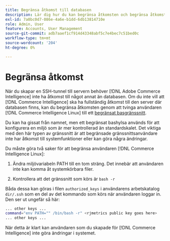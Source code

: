 ```yaml
---
title: Begränsa åtkomst till databasen
description: Lär dig hur du kan begränsa åtkomsten och begränsa åtkomsten till servern där databasen finns.
exl-id: 7a0bc0d7-086e-4a6e-b1dd-6db13814710e
role: Admin, User
feature: Accounts, User Management
source-git-commit: adb7aaef1cf914d43348abf5c7e4bec7c51bed0c
workflow-type: tm+mt
source-wordcount: '204'
ht-degree: 0%

---
```


# Begränsa åtkomst

När du skapar en SSH-tunnel till servern behöver [!DNL Adobe Commerce Intelligence] inte ha åtkomst till något annat än databasen. Om du inte vill att [!DNL Commerce Intelligence] ska ha fullständig åtkomst till den server där databasen finns, kan du begränsa åtkomsten genom att tvinga användaren [!DNL Commerce Intelligence Linux] till ett [begränsat basgränssnitt](https://www.gnu.org/software/bash/manual/html_node/The-Restricted-Shell.html).

Du kan ha gissat från namnet, men ett begränsat bashylsa används för att konfigurera en miljö som är mer kontrollerad än standardskalet. Det viktiga med den här typen av gränssnitt är att begränsade gränssnittsanvändare inte har åtkomst till systemfunktioner eller kan göra några ändringar.

Du måste göra två saker för att begränsa användaren [!DNL Commerce Intelligence Linux]:

1. Ändra miljövariabeln PATH till en tom sträng. Det innebär att användaren inte kan komma åt systemkörbara filer.

1. Kontrollera att det gränssnitt som körs är `bash -r`

Båda dessa kan göras i filen `authorized_keys` i användarens arbetskatalog `dir/.ssh` som en del av det kommando som körs när användaren loggar in. Den ser ut ungefär så här:

```bash
... other keys ...
command="env PATH="" /bin/bash -r" <rjmetrics public key goes here>
... other keys ...
```

När detta är klart kan användaren som du skapade för [!DNL Commerce Intelligence] inte göra ändringar i systemet.
